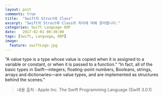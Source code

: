 ```yaml
---
layout: post
comments: true
title:  "Swift의 Struct와 Class"
excerpt: "Swift의 Struct와 Class의 차이에 대해 알아봅니다."
categories: Swift Language OOP
date:   2017-02-01 00:30:00
tags: [Swift, Language, OOP]
image:
  feature: swiftLogo.jpg
---
```


“A value type is a type whose value is copied when it is assigned to a variable or constant, or when it is passed to a function.”
“In fact, all of the basic types in Swift—integers, floating-point numbers, Booleans, strings, arrays and dictionaries—are value types, and are implemented as structures behind the scenes.”


> 내용 출처 : Apple Inc. The Swift Programming Language (Swift 3.0.1)
